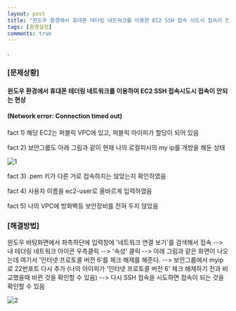 ```yaml
---
layout: post
title: "윈도우 환경에서 휴대폰 테더링 네트워크를 이용한 EC2 SSH 접속 시도시 접속이 안되는 현상 해결방법"
tags: [환경설정]
comments: true
---
```


.

### [문제상황]

#### 윈도우 환경에서 휴대폰 테더링 네트워크를 이용하여 EC2 SSH 접속시도시 접속이 안되는 현상 

#### (Network error: Connection timed out)

fact 1) 해당 EC2는 퍼블릭 VPC에 있고, 퍼블릭 아이피가 할당이 되어 있음

fact 2) 보안그룹도 아래 그림과 같이 현재 나의 로컬피시의 my ip를 개방을 해둔 상태

![1](https://user-images.githubusercontent.com/41605276/105629609-57b4e180-5e87-11eb-85db-b1f28bd0bc73.PNG)

fact 3) .pem 키가 다른 거로 접속하지는 않았는지 확인하였음

fact 4) 사용자 이름을 ec2-user로 올바르게 입력하였음

fact 5) 나의 VPC에 방화벽등 보안장비를 전혀 두지 않았음

### [해결방법]

윈도우 바탕화면에서 좌측하단에 입력창에 '네트워크 연결 보기'를 검색해서 접속  --> 내 테더링 네트워크 아이콘 우측클릭 --> '속성' 클릭 --> 아래 그림과 같은 화면이 나오는데 여기서 '인터넷 프로토콜 버전 6'를 체크 해제를 해준다. --> 보안그룹에서 myip로 22번포트 다시 추가 (나의 아이피가 '인터넷 프로토콜 버전 6' 체크 해제하기 전과 비교했을때 바뀐 것을 확인할 수 있음) --> 다시 SSH 접속을 시도하면 접속이 되는 것을 확인할 수 있음

![2](https://user-images.githubusercontent.com/41605276/105629707-f6d9d900-5e87-11eb-9a4b-37f1403687b9.PNG)
